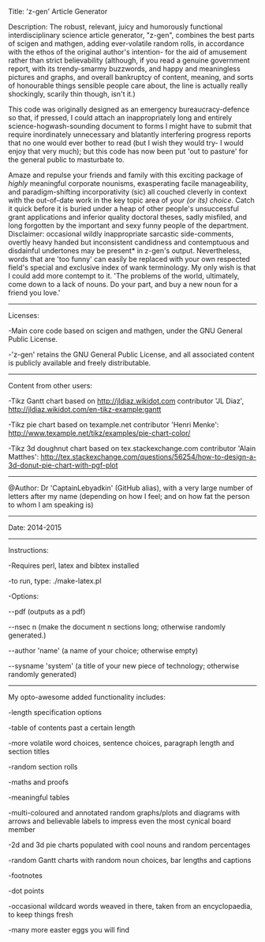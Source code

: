 Title: 
'z-gen' Article Generator

Description:
The robust, relevant, juicy and humorously functional interdisciplinary science article generator, "z-gen", combines the best parts of scigen and mathgen, adding ever-volatile random rolls, in accordance with the ethos of the original author's intention- for the aid of amusement rather than strict believability (although, if you read a genuine government report, with its trendy-smarmy buzzwords, and happy and meaningless pictures and graphs, and overall bankruptcy of content, meaning, and sorts of honourable things sensible people care about, the line is actually really shockingly, scarily thin though, isn't it.)

This code was originally designed as an emergency bureaucracy-defence so that, if pressed, I could attach an inappropriately long and entirely science-hogwash-sounding document to forms I might have to submit that require inordinately unnecessary and blatantly interfering progress reports that no one would ever bother to read (but I wish they would try- I would enjoy that very much); but this code has now been put 'out to pasture' for the general public to masturbate to. 

Amaze and repulse your friends and family with this exciting package of *highly* meaningful corporate nounisms, exasperating facile manageability, and paradigm-shifting incorporativity (sic) all couched cleverly in context with the out-of-date work in the key topic area of *your (or its) choice*. Catch it quick before it is buried under a heap of other people's unsuccessful grant applications and inferior quality doctoral theses, sadly misfiled, and long forgotten by the important and sexy funny people of the department.
Disclaimer: occasional wildly inappropriate sarcastic side-comments, overtly heavy handed but inconsistent candidness and contemptuous and disdainful undertones may be present* in z-gen's output. 
Nevertheless, words that are 'too funny' can easily be replaced with your own respected field's special and exclusive index of wank terminology. My only wish is that I could add more contempt to it. 
'The problems of the world, ultimately, come down to a lack of nouns. Do your part, and buy a new noun for a friend you love.' 

________
Licenses: 

-Main core code based on scigen and mathgen, under the GNU General Public License. 

-'z-gen' retains the GNU General Public License, and all associated content is publicly available and freely distributable. 

________
Content from other users: 

-Tikz Gantt chart based on http://jldiaz.wikidot.com contributor 'JL Diaz', http://jldiaz.wikidot.com/en-tikz-example:gantt

-Tikz pie chart based on texample.net contributor 'Henri Menke': http://www.texample.net/tikz/examples/pie-chart-color/

-Tikz 3d doughnut chart based on tex.stackexchange.com contributor 'Alain Matthes': http://tex.stackexchange.com/questions/56254/how-to-design-a-3d-donut-pie-chart-with-pgf-plot

________
@Author: Dr 'CaptainLebyadkin' (GitHub alias), with a very large number of letters after my name (depending on how I feel; and on how fat the person to whom I am speaking is)

________
Date: 2014-2015

________
Instructions: 

-Requires perl, latex and bibtex installed

-to run, type: 
./make-latex.pl

-Options: 

--pdf (outputs as a pdf)

--nsec n (make the document n sections long; otherwise randomly generated.)

--author 'name' (a name of your choice; otherwise empty)

--sysname 'system' (a title of your new piece of technology; otherwise randomly generated)


________
My opto-awesome added functionality includes: 

-length specification options

-table of contents past a certain length

-more volatile word choices, sentence choices, paragraph length and section titles

-random section rolls

-maths and proofs

-meaningful tables

-multi-coloured and annotated random graphs/plots and diagrams with arrows and believable labels to impress even the most cynical board member

-2d and 3d pie charts populated with cool nouns and random percentages

-random Gantt charts with random noun choices, bar lengths and captions 

-footnotes

-dot points

-occasional wildcard words weaved in there, taken from an encyclopaedia, to keep things fresh

-many more easter eggs you will find
